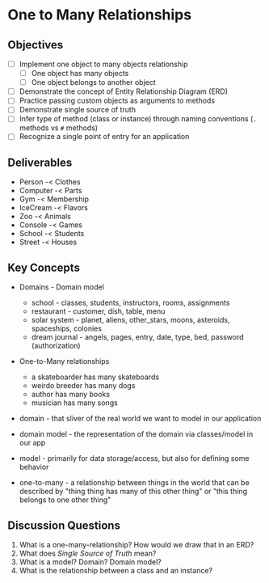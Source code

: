 # One to Many Relationships

## Objectives

* [ ] Implement one object to many objects relationship
  * [ ] One object has many objects
  * [ ] One object belongs to another object
* [ ] Demonstrate the concept of Entity Relationship Diagram (ERD)
* [ ] Practice passing custom objects as arguments to methods
* [ ] Demonstrate single source of truth
* [ ] Infer type of method (class or instance) through naming conventions (`.` methods vs `#` methods)  
* [ ] Recognize a single point of entry for an application

## Deliverables

- Person -< Clothes
- Computer -< Parts
- Gym -< Membership
- IceCream -< Flavors
- Zoo -< Animals
- Console -< Games
- School -< Students
- Street -< Houses

## Key Concepts
* Domains - Domain model
  * school - classes, students, instructors, rooms, assignments
  * restaurant - customer, dish, table, menu
  * solar system - planet, aliens, other_stars, moons, asteroids, spaceships, colonies
  * dream journal - angels, pages, entry, date, type, bed, password (authorization)


* One-to-Many relationships
  * a skateboarder has many skateboards
  * weirdo breeder has many dogs
  * author has many books
  * musician has many songs

* domain - that sliver of the real world we want to model in our application
* domain model - the representation of the domain via classes/model in our app
* model - primarily for data storage/access, but also for defining some behavior
* one-to-many - a relationship between things in the world that can be described by "thing thing has many of this other thing" or "this thing belongs to one other thing"


## Discussion Questions

1. What is a one-many-relationship? How would we draw that in an ERD?
2. What does _Single Source of Truth_ mean?
3. What is a model? Domain? Domain model?
4. What is the relationship between a class and an instance?